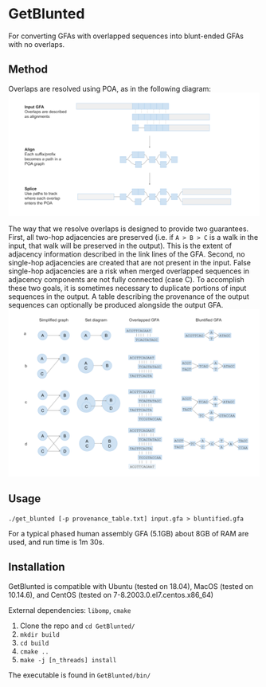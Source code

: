 # GetBlunted

For converting GFAs with overlapped sequences into blunt-ended GFAs with no overlaps.

## Method

Overlaps are resolved using POA, as in the following diagram:
![POA alignment](images/overlap_poa_diagram.svg)

The way that we resolve overlaps is designed to provide two guarantees. First, all two-hop adjacencies are preserved (i.e. if `A > B > C` is a walk in the input, that walk will be preserved in the output). This is the extent of adjacency information described in the link lines of the GFA. Second, no single-hop adjacencies are created that are not present in the input. False single-hop adjacencies are a risk when merged overlapped sequences in adjacency components are not fully connected (case C). To accomplish these two goals, it is sometimes necessary to duplicate portions of input sequences in the output. A table describing the provenance of the output sequences can optionally be produced alongside the output GFA.
![Diploid examples](images/example_bluntification_cases.svg)

## Usage

```./get_blunted [-p provenance_table.txt] input.gfa > bluntified.gfa```

For a typical phased human assembly GFA (5.1GB) about 8GB of RAM are used, and run time is 1m 30s.

## Installation

GetBlunted is compatible with Ubuntu (tested on 18.04), MacOS (tested on 10.14.6), and CentOS (tested on 7-8.2003.0.el7.centos.x86_64)

External dependencies: `libomp`, `cmake`

1. Clone the repo and `cd GetBlunted/`
2. `mkdir build`
3. `cd build`
4. `cmake ..`
5. `make -j [n_threads] install`

The executable is found in `GetBlunted/bin/`

